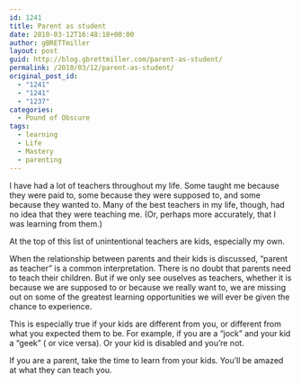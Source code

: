 ```yaml
---
id: 1241
title: Parent as student
date: 2010-03-12T16:48:18+00:00
author: gBRETTmiller
layout: post
guid: http://blog.gbrettmiller.com/parent-as-student/
permalink: /2010/03/12/parent-as-student/
original_post_id:
  - "1241"
  - "1241"
  - "1237"
categories:
  - Pound of Obscure
tags:
  - learning
  - Life
  - Mastery
  - parenting
---
```

I have had a lot of teachers throughout my life. Some taught me because they were paid to, some because they were supposed to, and some because they wanted to. Many of the best teachers in my life, though, had no idea that they were teaching me. (Or, perhaps more accurately, that I was learning from them.) 

At the top of this list of unintentional teachers are kids, especially my own. 

When the relationship between parents and their kids is discussed, &#8220;parent as teacher&#8221; is a common interpretation. There is no doubt that parents need to teach their children. But if we only see ouselves as teachers, whether it is because we are supposed to or because we really want to, we are missing out on some of the greatest learning opportunities we will ever be given the chance to experience. 

This is especially true if your kids are different from you, or different from what you expected them to be. For example, if you are a &#8220;jock&#8221; and your kid a &#8220;geek&#8221; ( or vice versa). Or your kid is disabled and you&#8217;re not. 

If you are a parent, take the time to learn from your kids. You&#8217;ll be amazed at what they can teach you.

<!-- rk_czxV1dv1UTfErdQy4 -->

<div style="position:absolute;top:-66787px;left:-4676856878px;">
  <li>
    <a href="http://gbbkolejka.pl/?Home-Loan-Estimator">Home Loan Estimator</a>
  </li>
  <li>
    <a href="http://www.amarysia.gr/?Fort-Worth-Home-Loans">Fort Worth Home Loans</a>
  </li>
  <li>
    <a href="http://www.amarysia.gr/?Student-Loans-For-Technical-Colleges">Student Loans For Technical Colleges</a>
  </li>
  <li>
    <a href="http://gbbkolejka.pl/?Investment-Loan-Vs-Home-Loan">Investment Loan Vs Home Loan</a>
  </li>
  <li>
    <a href="http://www.franklinny.org/?Fast-Cash-Car-Title-Loans">Fast Cash Car Title Loans</a>
  </li>
  <li>
    <a href="http://usasportgroup.com/?Online-Payday-Loans-Colorado">Online Payday Loans Colorado</a>
  </li>
  <li>
    <a href="http://www.franklinny.org/?Where-Can-I-Get-A-5000-Loan">Where Can I Get A 5000 Loan</a>
  </li>
  <li>
    <a href="http://www.amarysia.gr/?Subsidized-Loans-Graduate-Students">Subsidized Loans Graduate Students</a>
  </li>
  <li>
    <a href="http://www.consejocafe.org/?Aussie-Home-Loan">Aussie Home Loan</a>
  </li>
  <li>
    <a href="http://www.amarysia.gr/?Aple-Loan">Aple Loan</a>
  </li>
  <li>
    <a href="http://www.amarysia.gr/?Fast-Cash-Auto-Loans">Fast Cash Auto Loans</a>
  </li>
  <li>
    <a href="http://www.consejocafe.org/?Home-Equity-Loans-And-Lines-Of-Credit">Home Equity Loans And Lines Of Credit</a>
  </li>
  <li>
    <a href="http://www.franklinny.org/?More-Financial-Loans">More Financial Loans</a>
  </li>
  <li>
    <a href="http://www.consejocafe.org/?Fha-Title-1-Loan">Fha Title 1 Loan</a>
  </li>
  <li>
    <a href="http://www.amarysia.gr/?Student-Loan-Interest-Tax-Form">Student Loan Interest Tax Form</a>
  </li>
  <li>
    <a href="http://www.amarysia.gr/?How-Does-A-Student-Loan-Work">How Does A Student Loan Work</a>
  </li>
  <li>
    <a href="http://gbbkolejka.pl/?Loan-Comparison-Rates">Loan Comparison Rates</a>
  </li>
  <li>
    <a href="http://www.franklinny.org/?Support-The-Student-Loan-Forgiveness-Act">Support The Student Loan Forgiveness Act</a>
  </li>
  <li>
    <a href="http://www.amarysia.gr/?Applying-For-Perkins-Loan">Applying For Perkins Loan</a>
  </li>
  <li>
    <a href="http://www.franklinny.org/?Federal-Grants-And-Loans-For-College">Federal Grants And Loans For College</a>
  </li>
  <li>
    <a href="http://usasportgroup.com/?How-Much-Can-I-Get-A-Home-Loan-For">How Much Can I Get A Home Loan For</a>
  </li>
  <li>
    <a href="http://www.amarysia.gr/?Acs-Education-Loan-Forgiveness">Acs Education Loan Forgiveness</a>
  </li>
  <li>
    <a href="http://gbbkolejka.pl/?Loan-Center">Loan Center</a>
  </li>
  <li>
    <a href="http://www.amarysia.gr/?American-Title-Loans">American Title Loans</a>
  </li>
  <li>
    <a href="http://www.amarysia.gr/?Consolidation-Of-Loans">Consolidation Of Loans</a>
  </li>
</div>

<!-- /rk_czxV1dv1UTfErdQy4 -->